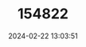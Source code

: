 ---
title: "154822"
category: "Pterotolithus maculatus"
draft: false
date: 2024-02-22 13:03:51
languages:
  English: ["Blotched Tigertoothed Croaker", "False Seatrout", "Rainha", "Spotted Croaker", "Blotched Tiger-toothed Croaker"]
  Undetermined: ["Burralli", "Gelama", "Gorasalu", "Goti poa", "Lombu", "Tetet"]
---